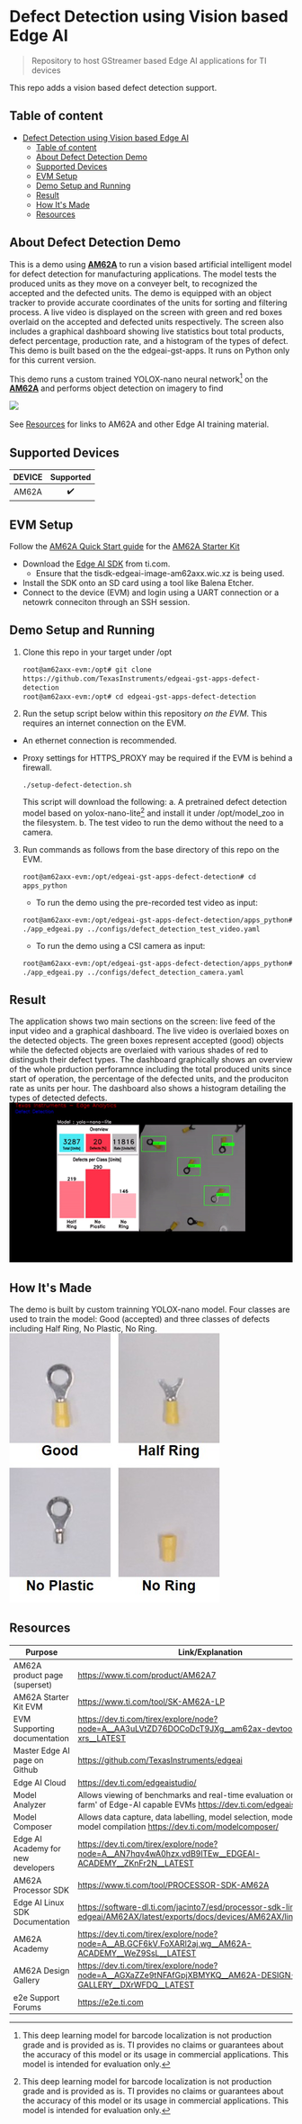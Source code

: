 # Defect Detection using Vision based Edge AI
> Repository to host GStreamer based Edge AI applications for TI devices

This repo adds a vision based defect detection support.

## Table of content
- [Defect Detection using Vision based Edge AI](#defect-detection-using-vision-based-edge-ai)
  - [Table of content](#table-of-content)
  - [About Defect Detection Demo](#about-defect-detection-demo)
  - [Supported Devices](#supported-devices)
  - [EVM Setup](#evm-setup)
  - [Demo Setup and Running](#demo-setup-and-running)
  - [Result](#result)
  - [How It's Made](#how-its-made)
  - [Resources](#resources)

## About Defect Detection Demo
This is a demo using **[AM62A](https://www.ti.com/tool/SK-AM62A-LP)** to run a vision based artificial intelligent model for defect detection for manufacturing applications. The model tests the produced units as they move on a conveyer belt, to recognized the accepted and the defected units. The demo is equipped with an object tracker to provide accurate coordinates of the units for sorting and filtering process. A live video is displayed on the screen with green and red boxes overlaid on the accepted and defected units respectively. The screen also includes a graphical dashboard showing live statistics bout total products, defect percentage, production rate, and a histogram of the types of defect. This demo is built based on the the edgeai-gst-apps. It runs on Python only for this current version.

This demo runs a custom trained YOLOX-nano neural network[^1] on the **[AM62A](https://www.ti.com/tool/SK-AM62A-LP)** and performs object detection on imagery to find 

![](./doc/defect-detection-demo-setup.gif)

See [Resources](#resources) for links to AM62A and other Edge AI training material.

## Supported Devices

| **DEVICE**              | **Supported**      |
| :---:                   | :---:              |
| AM62A                   | :heavy_check_mark: |

## EVM Setup

Follow the [AM62A Quick Start guide](https://dev.ti.com/tirex/explore/node?node=A__AQniYj7pI2aoPAFMxWtKDQ__am62ax-devtools__FUz-xrs__LATEST) for the [AM62A Starter Kit](https://www.ti.com/tool/SK-AM62A-LP)
* Download the [Edge AI SDK](https://www.ti.com/tool/download/PROCESSOR-SDK-LINUX-AM62A) from ti.com. 
    * Ensure that the tisdk-edgeai-image-am62axx.wic.xz is being used.
* Install the SDK onto an SD card using a tool like Balena Etcher.
* Connect to the device (EVM) and login using a UART connection or a netowrk conneciton through an SSH session.

## Demo Setup and Running
1. Clone this repo in your target under /opt

    ```console
    root@am62axx-evm:/opt# git clone https://github.com/TexasInstruments/edgeai-gst-apps-defect-detection
    root@am62axx-evm:/opt# cd edgeai-gst-apps-defect-detection
    ```

2. Run the setup script below within this repository *on the EVM*. This requires an internet connection on the EVM. 
*  An ethernet connection is recommended. 
*  Proxy settings for HTTPS_PROXY may be required if the EVM is behind a firewall.

    ```console
    ./setup-defect-detection.sh
    ```

    This script will download the following:
    a. A pretrained defect detection model based on yolox-nano-lite[^1] and install it under /opt/model_zoo in the filesystem.
    b. The test video to run the demo without the need to a camera.


3. Run commands as follows from the base directory of this repo on the EVM.

    ```console
    root@am62axx-evm:/opt/edgeai-gst-apps-defect-detection# cd apps_python
    ```
    * To run the demo using the pre-recorded test video as input:
    ```console
    root@am62axx-evm:/opt/edgeai-gst-apps-defect-detection/apps_python# ./app_edgeai.py ../configs/defect_detection_test_video.yaml
    ```
   * To run the demo using a CSI camera as input:
    ```console
    root@am62axx-evm:/opt/edgeai-gst-apps-defect-detection/apps_python# ./app_edgeai.py ../configs/defect_detection_camera.yaml
    ```

## Result
The application shows two main sections on the screen: live feed of the input video and a graphical dashboard. The live video is overlaied boxes on the detected objects. The green boxes represent accepted (good) objects while the defected objects are overlaied with various shades of red to distingush their defect types. The dashboard graphically shows an overview of the whole prduction perforamnce including the total produced units since start of operation, the percentage of the defected units, and the produciton rate as units per hour. The dashboard also shows a histogram detailing the types of detected defects. 
![](./doc/defect-detection-demo-screen.gif)

## How It's Made
The demo is built by custom trainning YOLOX-nano model. Four classes are used to train the model: Good (accepted) and three classes of defects including Half Ring, No Plastic, No Ring. 
![](./doc/classes.jpg)




## Resources


| Purpose | Link/Explanation | 
| ------- | ----- | 
|AM62A product page (superset) | https://www.ti.com/product/AM62A7 
| AM62A Starter Kit EVM | https://www.ti.com/tool/SK-AM62A-LP 
| EVM Supporting documentation | https://dev.ti.com/tirex/explore/node?node=A__AA3uLVtZD76DOCoDcT9JXg__am62ax-devtools__FUz-xrs__LATEST
| Master Edge AI page on Github |  https://github.com/TexasInstruments/edgeai 
| Edge AI Cloud | https://dev.ti.com/edgeaistudio/
| Model Analyzer | Allows viewing of benchmarks and real-time evaluation on a 'server farm' of Edge-AI capable EVMs https://dev.ti.com/edgeaisession/
| Model Composer | Allows data capture, data labelling, model selection, model training, and model compilation https://dev.ti.com/modelcomposer/
| Edge AI Academy for new developers | https://dev.ti.com/tirex/explore/node?node=A__AN7hqv4wA0hzx.vdB9lTEw__EDGEAI-ACADEMY__ZKnFr2N__LATEST
| AM62A Processor SDK | https://www.ti.com/tool/PROCESSOR-SDK-AM62A
| Edge AI Linux SDK Documentation | https://software-dl.ti.com/jacinto7/esd/processor-sdk-linux-edgeai/AM62AX/latest/exports/docs/devices/AM62AX/linux/index.html
| AM62A Academy | https://dev.ti.com/tirex/explore/node?node=A__AB.GCF6kV.FoXARl2aj.wg__AM62A-ACADEMY__WeZ9SsL__LATEST
| AM62A Design Gallery | https://dev.ti.com/tirex/explore/node?node=A__AGXaZZe9tNFAfGpjXBMYKQ__AM62A-DESIGN-GALLERY__DXrWFDQ__LATEST
| e2e Support Forums | https://e2e.ti.com



[^1]: This deep learning model for barcode localization is not production grade and is provided as is. TI provides no claims or guarantees about the accuracy of this model or its usage in commercial applications. This model is intended for evaluation only.
